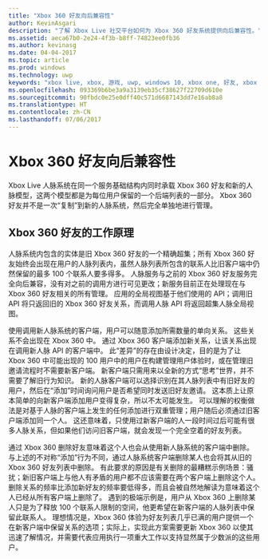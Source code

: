 ```yaml
---
title: "Xbox 360 好友向后兼容性"
author: KevinAsgari
description: "了解 Xbox Live 社交平台如何为 Xbox 360 好友系统提供向后兼容性。"
ms.assetid: aeca67b0-2e24-4f3b-b8ff-74823ee0fb36
ms.author: kevinasg
ms.date: 04-04-2017
ms.topic: article
ms.prod: windows
ms.technology: uwp
keywords: "xbox live, xbox, 游戏, uwp, windows 10, xbox one, 好友, xbox 360, 社交平台, 人脉系统"
ms.openlocfilehash: 093369b6be3a9a3139eb35cf38627f22709d610e
ms.sourcegitcommit: 90fbdc0e25e0dff40c571d6687143dd7e16ab8a8
ms.translationtype: HT
ms.contentlocale: zh-CN
ms.lasthandoff: 07/06/2017
---
```

# <a name="xbox-360-friends-backward-compatibility"></a>Xbox 360 好友向后兼容性

Xbox Live 人脉系统在同一个服务基础结构内同时承载 Xbox 360 好友和新的人脉模型，这两个模型都是为每位用户保留的一个后端列表的一部分。 Xbox 360 好友并不是一次“复制”到新的人脉系统，然后完全单独地进行管理。

## <a name="how-xbox-360-friends-work"></a>Xbox 360 好友的工作原理

人脉系统内包含的实体是旧 Xbox 360 好友的一个精确超集；所有 Xbox 360 好友始终会出现在用户的人脉列表内，虽然人脉列表所包含的联系人比旧客户端中仍然保留的最多 100 个联系人要多得多。 人脉服务与之前的 Xbox 360 好友服务完全向后兼容，没有对之前的调用方进行可见更改；新服务目前正在处理现在与 Xbox 360 好友相关的所有管理。 应用的全局视图基于他们使用的 API；调用旧 API 将只返回旧的 Xbox 360 好友关系，而调用人脉 API 将返回超集人脉全局视图。

使用调用新人脉系统的客户端，用户可以随意添加所需数量的单向关系。 这些关系不会出现在 Xbox 360 中。 通过 Xbox 360 客户端添加新关系，让该关系出现在调用新人脉 API 的客户端中。 此“差异”的存在由设计决定，目的是为了让 Xbox 360 中可能出现的 100 用户中的用户在构建管理用户体验时，或在管理旧邀请流程时不需要新客户端。 新客户端只需用来以全新的方式“思考”世界，并不需要了解旧行为知识。 新的人脉客户端可以选择识别在其人脉列表中有旧好友的用户，然后在“添加”时间询问用户是否希望同时发送旧好友邀请。 这本质上让原本简单的向新客户端添加用户变得复杂，所以不太可能发生。 可以理解的权衡做法是对基于人脉的客户端上发生的任何添加进行双重管理；用户随后必须通过旧客户端添加同一个人。 这还意味着，只使用过新客户端的人一段时间过后可能有很多人脉关系，但如果他们访问旧客户端，就会发现一个完全空着的好友列表。

通过 Xbox 360 删除好友意味着这个人也会从使用新人脉系统的客户端中删除。 与上述的不对称“添加”行为不同，通过人脉系统客户端删除某人也会将其从旧的 Xbox 360 好友列表中删除。 有此要求的原因是有关删除的最糟糕示例场景：骚扰；新旧客户端上与他人有矛盾的用户都不应该需要在两个客户端上删除这个人。 删除关系的频率比添加新好友的频率要低得多，而且会被自然地解读为意味着这个人已经从所有客户端上删除了。 遇到的极端示例是，用户从 Xbox 360 上删除某人只是为了释放 100 个联系人限制的空间，他更希望在新客户端的人脉列表中保留此联系人。 理想情况是，Xbox 360 体验为好友列表几乎已满的用户提供一个在新客户端中保留关系的选项；实际上，实现此方案需要更新 Xbox 360 以使其迅速了解情况，并需要代表应用执行一项重大工作以支持显然属于少数派的这些用户。
